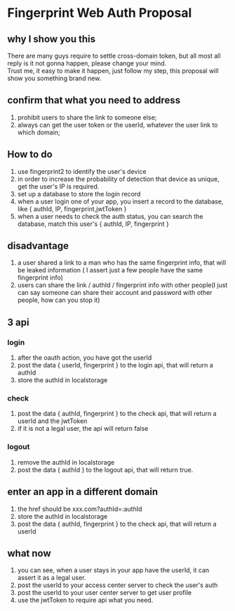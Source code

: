 # Fingerprint Web Auth Proposal
## why I show you this
There are many guys require to settle cross-domain token, but all most all reply is it not gonna happen, please change your mind.  
Trust me, it easy to make it happen, just follow my step, this proposal will show you something brand new. 

## confirm that what you need to address
1. prohibit users to share the link to someone else;
2. always can get the user token or the userId, whatever the user link to which domain;

## How to do
1. use fingerprint2 to identify the user's device
2. in order to increase the probability of detection that device as unique, get the user's IP is required.
3. set up a database to store the login record
4. when a user login one of your app, you insert a record to the database, like { authId, IP, fingerprint,jwtToken }
5. when a user needs to check the auth status, you can search the database, match this user's { authId, IP, fingerprint }

## disadvantage
1. a user shared a link to a man who has the same fingerprint info, that will be leaked information ( I assert just a few people have the same fingerprint info)
2. users can share the link / authId / fingerprint info with other people(I just can say someone can share their account and password with other people, how can you stop it)

## 3 api
### login
1. after the oauth action, you have got the userId
2. post the data { userId, fingerprint } to the login api, that will return a authId
3. store the authId in localstorage

### check
1. post the data { authId, fingerprint } to the check api, that will return a userId and the jwtToken
2. if it is not a legal user, the api will return false

### logout
1. remove the authId in localstorage
2. post the data { authId } to the logout api, that will return true.

## enter an app in a different domain
1. the href should be xxx.com?authId=:authId
2. store the authId in localstorage
3. post the data { authId, fingerprint } to the check api, that will return a userId

## what now
1. you can see, when a user stays in your app have the userId, it can assert it as a legal user.
2. post the userId to your access center server to check the user's auth
3. post the userId to your user center server to get user profile
4. use the jwtToken to require api what you need.

